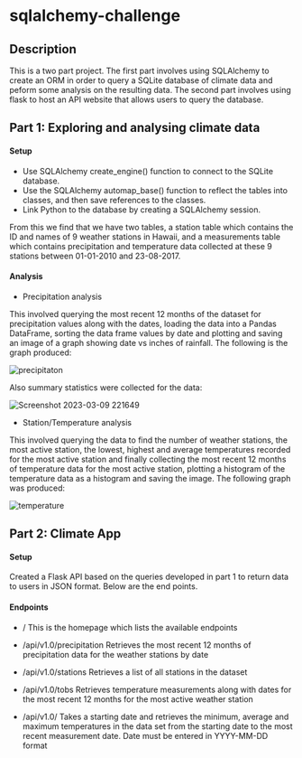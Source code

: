 # sqlalchemy-challenge

## Description
This is a two part project. The first part involves using SQLAlchemy to create an ORM in order to query a SQLite database of climate data and peform some analysis on the resulting data. The second part involves using flask to host an API website that allows users to query the database.

## Part 1: Exploring and analysing climate data

#### Setup

- Use SQLAlchemy create_engine() function to connect to the SQLite database.
- Use the SQLAlchemy automap_base() function to reflect the tables into classes, and then save references to the classes.
- Link Python to the database by creating a SQLAlchemy session.

From this we find that we have two tables, a station table which contains the ID and names of 9 weather stations in Hawaii, and a measurements table which contains precipitation and temperature data collected at these 9 stations between 01-01-2010 and 23-08-2017.

#### Analysis
 
 - Precipitation analysis
 
 This involved querying the most recent 12 months of the dataset for precipitation values along with the dates, loading the data into a Pandas DataFrame, sorting the data frame values by date and plotting and saving an image of a graph showing date vs inches of rainfall. The following is the graph produced:
 
![precipitaton](https://user-images.githubusercontent.com/119974799/224215042-052bf182-6d94-45ff-929f-3d99bd8b6e50.png)

Also summary statistics were collected for the data:

![Screenshot 2023-03-09 221649](https://user-images.githubusercontent.com/119974799/224214515-f96b4d70-3821-4a7d-a0ce-0d80116983d7.png)


- Station/Temperature analysis

This involved querying the data to find the number of weather stations, the most active station, the lowest, highest and average temperatures recorded for the most active station and finally collecting the most recent 12 months of temperature data for the most active station, plotting a histogram of the temperature data as a histogram and saving the image. The following graph was produced:

![temperature](https://user-images.githubusercontent.com/119974799/224218189-ffe38a74-40fc-4371-a318-843bdd79e977.png)

## Part 2: Climate App

#### Setup

Created a Flask API based on the queries developed in part 1 to return data to users in JSON format. Below are the end points.

#### Endpoints

- /
This is the homepage which lists the available endpoints

- /api/v1.0/precipitation
Retrieves the most recent 12 months of precipitation data for the weather stations by date

- /api/v1.0/stations
Retrieves a list of all stations in the dataset

- /api/v1.0/tobs
Retrieves temperature measurements along with dates for the most recent 12 months for the most active weather station

- /api/v1.0/<start>
Takes a starting date and retrieves the minimum, average and maximum temperatures in the data set from the starting date to the most recent measurement date. Date must be entered in YYYY-MM-DD format
